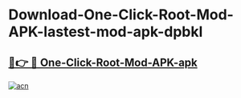 # Download-One-Click-Root-Mod-APK-lastest-mod-apk-dpbkl

<h2><a href="https://apkcomod.com?title=One-Click-Root-Mod-APK">🔗👉 🔴 One-Click-Root-Mod-APK-apk </a></h2>

[![acn](https://github.com/user-attachments/assets/0f9c940e-d8b0-45ae-aac7-cd30a18b3e1c)](https://apkcomod.com?title=One-Click-Root-Mod-APK)
